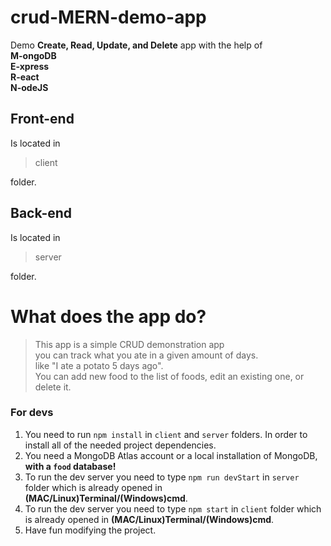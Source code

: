 # crud-MERN-demo-app

Demo **Create, Read, Update, and Delete** app with the help of\
**M-ongoDB**\
**E-xpress**\
**R-eact**\
**N-odeJS**

## Front-end

Is located in

> client

folder.

## Back-end

Is located in

> server

folder.

# What does the app do?

> This app is a simple CRUD demonstration app\
> you can track what you ate in a given amount of days.\
> like "I ate a potato 5 days ago".\
> You can add new food to the list of foods, edit an existing one, or delete it.

### For devs

1. You need to run `npm install` in `client` and `server` folders. In order to install all of the needed project dependencies.
2. You need a MongoDB Atlas account or a local installation of MongoDB, **with a `food` database!**
3. To run the dev server you need to type `npm run devStart` in `server` folder which is already opened in **(MAC/Linux)Terminal/(Windows)cmd**.
4. To run the dev server you need to type `npm start` in `client` folder which is already opened in **(MAC/Linux)Terminal/(Windows)cmd**.
5. Have fun modifying the project.
